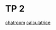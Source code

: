 # TP 2

[chatroom](https://github.com/Diane-SDP/tp2-linux-chatroom)
[calculatrice](https://github.com/Diane-SDP/tp2-linux-chatroom)
